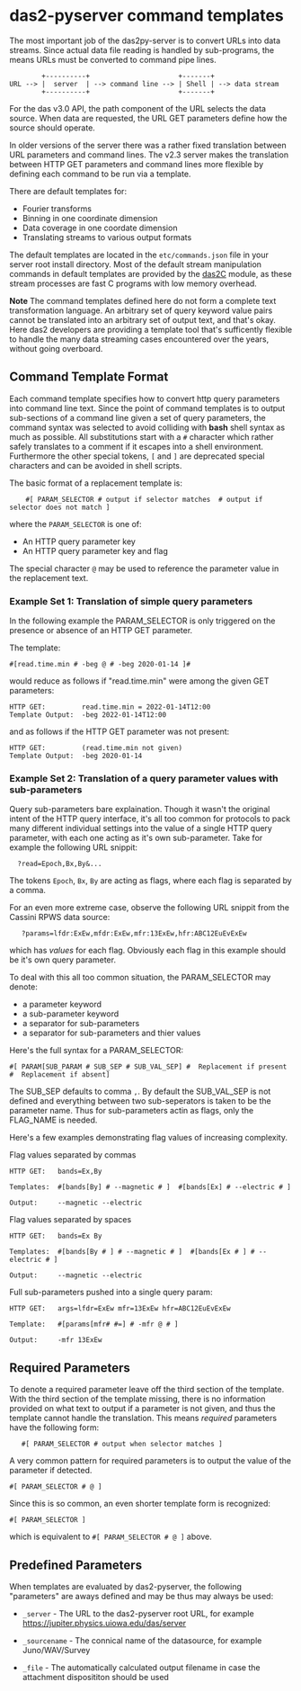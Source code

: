 # das2-pyserver command templates

The most important job of the das2py-server is to convert URLs into data
streams.  Since actual data file reading is handled by sub-programs, the
means URLs must be converted to command pipe lines. 
```
        +----------+                      +-------+
URL --> |  server  | --> command line --> | Shell | --> data stream
        +----------+                      +-------+
```

For the das v3.0 API, the path component of the URL selects the data source.
When data are requested, the URL GET parameters define how the source
should operate.

In older versions of the server there was a rather fixed translation between
URL parameters and command lines.  The v2.3 server makes the translation
between HTTP GET parameters and command lines more flexible by defining each
command to be run via a template.

There are default templates for:

  * Fourier transforms
  * Binning in one coordinate dimension
  * Data coverage in one coordate dimension
  * Translating streams to various output formats

The default templates are located in the `etc/commands.json` file in your
server root install directory.  Most of the default stream manipulation 
commands in default templates are provided by the [das2C](https://github.com/das-developers/das2C) 
module, as these stream processes are fast C programs with low memory
overhead.

**Note** The command templates defined here do not form a complete text
transformation language.  An arbitrary set of query keyword value pairs
cannot be translated into an arbitrary set of output text, and that's
okay.  Here das2 developers are providing a template tool that's sufficently
flexible to handle the many data streaming cases encountered over the years,
without going overboard.


## Command Template Format

Each command template specifies how to convert http query parameters into
command line text.  Since the point of command templates is to output 
sub-sections of a command line given a set of query parameters, the command
syntax was selected to avoid colliding with **bash** shell syntax as much as
possible.  All substitutions start with a `#` character which rather safely
translates to a comment if it escapes into a shell environment.  Furthermore
the other special tokens, `[` and `]` are deprecated special characters and 
can be avoided in shell scripts.

The basic format of a replacement template is:

```
    #[ PARAM_SELECTOR # output if selector matches  # output if selector does not match ]
```
where the `PARAM_SELECTOR` is one of:

  * An HTTP query parameter key
  * An HTTP query parameter key and flag

The special character `@` may be used to reference the parameter value in the
replacement text.

### Example Set 1: Translation of simple query parameters

In the following example the PARAM_SELECTOR is only triggered on the presence or absence 
of an HTTP GET parameter.

The template:
```
#[read.time.min # -beg @ # -beg 2020-01-14 ]#
```
would reduce as follows if "read.time.min" were among the given GET parameters:
```
HTTP GET:         read.time.min = 2022-01-14T12:00
Template Output:  -beg 2022-01-14T12:00
```
and as follows if the HTTP GET parameter was not present:
```
HTTP GET:         (read.time.min not given)
Template Output:  -beg 2020-01-14
```

### Example Set 2: Translation of a query parameter values with sub-parameters

Query sub-parameters bare explaination.  Though it wasn't the original intent of
the HTTP query interface, it's all too common for protocols to pack many different
individual settings into the value of a single HTTP query parameter, with each one
acting as it's own sub-parameter. Take for example the following URL snippit:
```
  ?read=Epoch,Bx,By&...
```
The tokens `Epoch`, `Bx`, `By` are acting as flags, where each flag is separated by
a comma.

For an even more extreme case, observe the following URL snippit from the Cassini
RPWS data source:
```
   ?params=lfdr:ExEw,mfdr:ExEw,mfr:13ExEw,hfr:ABC12EuEvExEw
```
which has *values* for each flag.  Obviously each flag in this example should be
it's own query parameter.

To deal with this all too common situation, the PARAM_SELECTOR may denote:
   * a parameter keyword
   * a sub-parameter keyword
   * a separator for sub-parameters
   * a separator for sub-parameters and thier values

Here's the full syntax for a PARAM_SELECTOR:
```
#[ PARAM[SUB_PARAM # SUB_SEP # SUB_VAL_SEP] #  Replacement if present  #  Replacement if absent]
```
The SUB_SEP defaults to comma `,`.  By default the SUB_VAL_SEP is not defined and 
everything between two sub-seperators is taken to be the parameter name.  Thus for 
sub-parameters actin as flags, only the FLAG_NAME is needed.

Here's a few examples demonstrating flag values of increasing complexity.

Flag values separated by commas
```
HTTP GET:   bands=Ex,By

Templates:  #[bands[By] # --magnetic # ]  #[bands[Ex] # --electric # ]

Output:     --magnetic --electric
```

Flag values separated by spaces
```
HTTP GET:   bands=Ex By

Templates:  #[bands[By # ] # --magnetic # ]  #[bands[Ex # ] # --electric # ]

Output:     --magnetic --electric
```

Full sub-parameters pushed into a single query param:
```
HTTP GET:   args=lfdr=ExEw mfr=13ExEw hfr=ABC12EuEvExEw

Template:   #[params[mfr# #=] # -mfr @ # ]

Output:     -mfr 13ExEw
```

## Required Parameters

To denote a required parameter leave off the third section of the template.  With the
third section of the template missing, there is no information provided on what text
to output if a parameter is not given, and thus the template cannot handle the
translation.  This means *required* parameters have the following form:

```
   #[ PARAM_SELECTOR # output when selector matches ]
```

A very common pattern for required parameters is to output the value of the parameter
if detected.
```
#[ PARAM_SELECTOR # @ ]
```

Since this is so common, an even shorter template form is recognized:
```
#[ PARAM_SELECTOR ]
```

which is equivalent to `#[ PARAM_SELECTOR # @ ]` above.


## Predefined Parameters

When templates are evaluated by das2-pyserver, the following "parameters" are aways
defined and may be thus may always be used:

   * `_server` - The URL to the das2-pyserver root URL, for example https://jupiter.physics.uiowa.edu/das/server

   * `_sourcename` - The connical name of the datasource, for example Juno/WAV/Survey

   * `_file` - The automatically calculated output filename in case the attachment
      disposititon should be used

